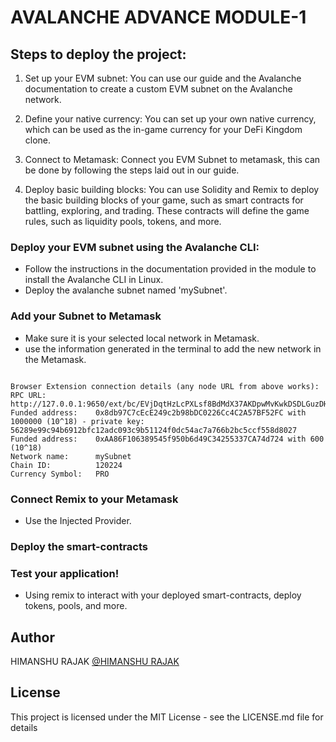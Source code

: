 # AVALANCHE ADVANCE MODULE-1

## Steps to deploy the project:

1. Set up your EVM subnet: You can use our guide and the Avalanche documentation to create a custom EVM subnet on the Avalanche network.

2. Define your native currency: You can set up your own native currency, which can be used as the in-game currency for your DeFi Kingdom clone.

3. Connect to Metamask: Connect you EVM Subnet to metamask, this can be done by following the steps laid out in our guide.

4. Deploy basic building blocks: You can use Solidity and Remix to deploy the basic building blocks of your game, such as smart contracts for battling, exploring, and trading. These contracts will define the game rules, such as liquidity pools, tokens, and more.



### Deploy your EVM subnet using the Avalanche CLI:
- Follow the instructions in the documentation provided in the module to install the Avalanche CLI in Linux.
- Deploy the avalanche subnet named 'mySubnet'.

### Add your Subnet to Metamask
- Make sure it is your selected local network in Metamask.
- use the information generated in the terminal to add the new network in the Metamask.

```
  
Browser Extension connection details (any node URL from above works):
RPC URL:           http://127.0.0.1:9650/ext/bc/EVjDqtHzLcPXLsf8BdMdX37AKDpwMvKwkDSDLGuzDHAtKzNmG/rpc
Funded address:    0x8db97C7cEcE249c2b98bDC0226Cc4C2A57BF52FC with 1000000 (10^18) - private key: 56289e99c94b6912bfc12adc093c9b51124f0dc54ac7a766b2bc5ccf558d8027
Funded address:    0xAA86F106389545f950b6d49C34255337CA74d724 with 600 (10^18)
Network name:      mySubnet
Chain ID:          120224
Currency Symbol:   PRO

```

### Connect Remix to your Metamask
- Use the Injected Provider.

### Deploy the smart-contracts

### Test your application!
- Using remix to interact with your deployed smart-contracts, deploy tokens, pools, and more.



## Author
HIMANSHU RAJAK
[@HIMANSHU RAJAK](https://github.com/himanshkr03/)

## License
This project is licensed under the MIT License - see the LICENSE.md file for details
